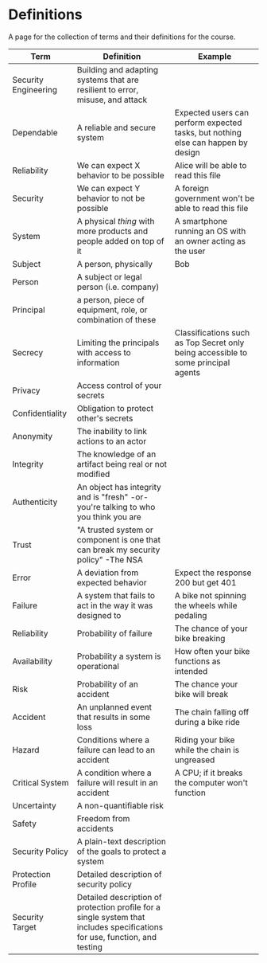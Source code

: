Definitions
=====

A page for the collection of terms and their definitions for the course.

|Term|Definition|Example|
|---|---|---|
|Security Engineering|Building and adapting systems that are resilient to error, misuse, and attack||
|Dependable|A reliable and secure system|Expected users can perform expected tasks, but nothing else can happen by design|
|Reliability|We can expect X behavior to be possible|Alice will be able to read this file|
|Security|We can expect Y behavior to not be possible|A foreign government won't be able to read this file|
|System|A physical *thing* with more products and people added on top of it|A smartphone running an OS with an owner acting as the user|
|Subject|A person, physically|Bob|
|Person|A subject or legal person (i.e. company)||
|Principal|a person, piece of equipment, role, or combination of these||
|Secrecy|Limiting the principals with access to information|Classifications such as Top Secret only being accessible to some principal agents|
|Privacy|Access control of your secrets||
|Confidentiality|Obligation to protect other's secrets||
|Anonymity|The inability to link actions to an actor||
|Integrity|The knowledge of an artifact being real or not modified||
|Authenticity|An object has integrity and is "fresh" -or- you're talking to who you think you are||
|Trust|"A trusted system or component is one that can break my security policy" -The NSA||
|Error|A deviation from expected behavior|Expect the response 200 but get 401|
|Failure|A system that fails to act in the way it was designed to|A bike not spinning the wheels while pedaling|
|Reliability|Probability of failure|The chance of your bike breaking|
|Availability|Probability a system is operational|How often your bike functions as intended|
|Risk|Probability of an accident|The chance your bike will break|
|Accident|An unplanned event that results in some loss|The chain falling off during a bike ride|
|Hazard|Conditions where a failure can lead to an accident|Riding your bike while the chain is ungreased|
|Critical System|A condition where a failure will result in an accident|A CPU; if it breaks the computer won't function|
|Uncertainty|A non-quantifiable risk||
|Safety|Freedom from accidents||
|Security Policy|A plain-text description of the goals to protect a system||
|Protection Profile|Detailed description of security policy||
|Security Target|Detailed description of protection profile for a single system that includes specifications for use, function, and testing||